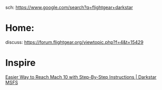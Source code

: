 sch: https://www.google.com/search?q=flightgear+darkstar

# Home:
discuss: https://forum.flightgear.org/viewtopic.php?f=4&t=15429

# Inspire
[Easier Way to Reach Mach 10 with Step-By-Step Instructions | Darkstar MSFS](https://youtu.be/SqBnDDD8yW4)
